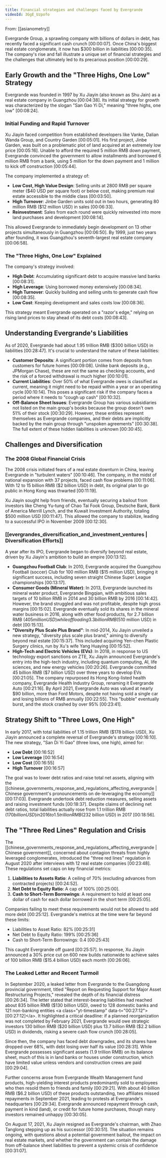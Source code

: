 ```yaml
---
title: Financial strategies and challenges faced by Evergrande
videoId: 3GgE_Uzpofo
---
```


From: [[asianometry]] <br/> 

Evergrande Group, a sprawling company with billions of dollars in debt, has recently faced a significant cash crunch <a class="yt-timestamp" data-t="00:00:07">[00:00:07]</a>. Once China's biggest real estate conglomerate, it now has $300 billion in liabilities <a class="yt-timestamp" data-t="00:00:35">[00:00:35]</a>. The company's rise and fall illustrate a unique set of financial strategies and the challenges that ultimately led to its precarious position <a class="yt-timestamp" data-t="00:00:29">[00:00:29]</a>.

## Early Growth and the "Three Highs, One Low" Strategy

Evergrande was founded in 1997 by Xu Jiayin (also known as Shu Jain) as a real estate company in Guangzhou <a class="yt-timestamp" data-t="00:04:38">[00:04:38]</a>. Its initial strategy for growth was characterized by the slogan "San Gao Yi Di," meaning "three highs, one low" <a class="yt-timestamp" data-t="00:08:24">[00:08:24]</a>.

### Initial Funding and Rapid Turnover
Xu Jiayin faced competition from established developers like Vanke, Dalian Wanda Group, and Country Garden <a class="yt-timestamp" data-t="00:05:01">[00:05:01]</a>. His first project, Jinbe Garden, was built on a problematic plot of land acquired at an extremely low price <a class="yt-timestamp" data-t="00:05:16">[00:05:16]</a>. Unable to afford the required 5 million RMB down payment, Evergrande convinced the government to allow installments and borrowed 6 million RMB from a bank, using 5 million for the down payment and 1 million to kick off construction <a class="yt-timestamp" data-t="00:05:44">[00:05:44]</a>.

The company implemented a strategy of:
*   **Low Cost, High Value Design**: Selling units at 2800 RMB per square meter ($40 USD per square foot) or below cost, making premium real estate accessible to the middle class <a class="yt-timestamp" data-t="00:03:50">[00:03:50]</a>.
*   **High Turnover**: Jinbe Garden units sold out in two hours, generating 80 million RMB ($12 million USD) in sales <a class="yt-timestamp" data-t="00:06:33">[00:06:33]</a>.
*   **Reinvestment**: Sales from each round were quickly reinvested into more land purchases and development <a class="yt-timestamp" data-t="00:08:14">[00:08:14]</a>.

This allowed Evergrande to immediately begin development on 13 other projects simultaneously in Guangzhou <a class="yt-timestamp" data-t="00:06:50">[00:06:50]</a>. By 1999, just two years after founding, it was Guangzhou's seventh-largest real estate company <a class="yt-timestamp" data-t="00:06:58">[00:06:58]</a>.

### The "Three Highs, One Low" Explained
The company's strategy involved:
*   **High Debt**: Accumulating significant debt to acquire massive land banks <a class="yt-timestamp" data-t="00:08:31">[00:08:31]</a>.
*   **High Leverage**: Using borrowed money extensively <a class="yt-timestamp" data-t="00:08:34">[00:08:34]</a>.
*   **High Turnover**: Quickly building and selling units to generate cash flow <a class="yt-timestamp" data-t="00:08:35">[00:08:35]</a>.
*   **Low Cost**: Keeping development and sales costs low <a class="yt-timestamp" data-t="00:08:36">[00:08:36]</a>.

This strategy meant Evergrande operated on a "razor's edge," relying on rising land prices to stay ahead of its debt costs <a class="yt-timestamp" data-t="00:08:43">[00:08:43]</a>.

## Understanding Evergrande's Liabilities

As of 2020, Evergrande had about 1.95 trillion RMB ($300 billion USD) in liabilities <a class="yt-timestamp" data-t="00:28:47">[00:28:47]</a>. It's crucial to understand the nature of these liabilities:
*   **Customer Deposits**: A significant portion comes from deposits from customers for future homes <a class="yt-timestamp" data-t="00:09:08">[00:09:08]</a>. Unlike bank deposits (e.g., JPMorgan Chase), these are not the same as checking accounts, and the risk of a forced withdrawal is much higher <a class="yt-timestamp" data-t="00:10:01">[00:10:01]</a>.
*   **Current Liabilities**: Over 50% of what Evergrande owes is classified as current, meaning it might need to be repaid within a year or an operating cycle <a class="yt-timestamp" data-t="00:10:14">[00:10:14]</a>. This poses a significant risk if the company faces a period where it needs to "cough up cash" <a class="yt-timestamp" data-t="00:10:32">[00:10:32]</a>.
*   **Off-Balance Sheet Issues**: Evergrande Group has various subsidiaries not listed on the main group's books because the group doesn't own 51% of their stock <a class="yt-timestamp" data-t="00:30:29">[00:30:29]</a>. However, these entities represent themselves as Evergrande companies, and their debts are implicitly backed by the main group through "unspoken agreements" <a class="yt-timestamp" data-t="00:30:38">[00:30:38]</a>. The full extent of these hidden liabilities is unknown <a class="yt-timestamp" data-t="00:30:45">[00:30:45]</a>.

## Challenges and Diversification

### The 2008 Global Financial Crisis
The 2008 crisis initiated fears of a real estate downturn in China, leaving Evergrande in "turbulent waters" <a class="yt-timestamp" data-t="00:10:46">[00:10:46]</a>. The company, in the midst of national expansion with 37 projects, faced cash flow problems <a class="yt-timestamp" data-t="00:11:06">[00:11:06]</a>. With 12 to 15 billion RMB ($2 billion USD) in debt, its original plan to go public in Hong Kong was thwarted <a class="yt-timestamp" data-t="00:11:19">[00:11:19]</a>.

Xu Jiayin sought help from friends, eventually securing a bailout from investors like Cheng Yu-tung of Chao Tai Fook Group, Deutsche Bank, Bank of America Merrill Lynch, and the Kuwait Investment Authority, totaling $500 million USD <a class="yt-timestamp" data-t="00:11:47">[00:11:47]</a>. This allowed the company to stabilize, leading to a successful IPO in November 2009 <a class="yt-timestamp" data-t="00:12:30">[00:12:30]</a>.

### [[evergrandes_diversification_and_investment_ventures | Diversification Efforts]]
A year after its IPO, Evergrande began to diversify beyond real estate, driven by Xu Jiayin's ambition to build an empire <a class="yt-timestamp" data-t="00:13:12">[00:13:12]</a>.
*   **Guangzhou Football Club**: In 2010, Evergrande acquired the Guangzhou Football (soccer) Club for 100 million RMB ($15 million USD), bringing it significant success, including seven straight Chinese Super League championships <a class="yt-timestamp" data-t="00:13:17">[00:13:17]</a>.
*   **Consumer Goods (Mineral Water)**: In 2013, Evergrande launched its mineral water product, Evergrande Bingqian, with ambitious sales targets of 10 billion RMB in 2014 and 30 billion RMB by 2016 <a class="yt-timestamp" data-t="00:14:42">[00:14:42]</a>. However, the brand struggled and was not profitable, despite high gross margins <a class="yt-timestamp" data-t="00:15:02">[00:15:02]</a>. Evergrande eventually sold its shares in the mineral water business in 2016, along with other food products, for 2.7 billion RMB ($405 million USD) while offloading 3.3 billion RMB ($510 million USD) in debt <a class="yt-timestamp" data-t="00:15:13">[00:15:13]</a>.
*   **"Diversity Plus Scale Plus Brand"**: In mid-2014, Xu Jiayin unveiled a new strategy, "diversity plus scale plus brand," aiming to diversify beyond real estate <a class="yt-timestamp" data-t="00:15:37">[00:15:37]</a>. This included acquiring Yen-chen Plastic Surgery clinics, run by Xu's wife Yang Huaying <a class="yt-timestamp" data-t="00:15:52">[00:15:52]</a>.
*   **High-Tech and Electric Vehicles (EVs)**: In 2018, in response to US technology export sanctions on ZTE, Xu Jiayin announced Evergrande's entry into the high-tech industry, including quantum computing, AI, life sciences, and new energy vehicles <a class="yt-timestamp" data-t="00:20:26">[00:20:26]</a>. Evergrande committed 45 billion RMB ($7 billion USD) over three years to develop EVs <a class="yt-timestamp" data-t="00:21:05">[00:21:05]</a>. The company repurposed its Hong Kong-listed health company, Evergrande Health Industry Group, renaming it Evergrande Auto <a class="yt-timestamp" data-t="00:21:16">[00:21:16]</a>. By April 2021, Evergrande Auto was valued at nearly $90 billion, more than Ford Motors, despite not having sold a single car and losing billions of RMB annually <a class="yt-timestamp" data-t="00:22:55">[00:22:55]</a>. This "bubble" eventually burst, and the stock crashed by over 95% <a class="yt-timestamp" data-t="00:23:41">[00:23:41]</a>.

## Strategy Shift to "Three Lows, One High"

In early 2017, with total liabilities of 1.15 trillion RMB ($178 billion USD), Xu Jiayin announced a complete reversal of Evergrande's strategy <a class="yt-timestamp" data-t="00:16:10">[00:16:10]</a>. The new strategy, "San Di Yi Gao" (three lows, one high), aimed for:
*   **Low Debt** <a class="yt-timestamp" data-t="00:16:52">[00:16:52]</a>
*   **Low Leverage** <a class="yt-timestamp" data-t="00:16:54">[00:16:54]</a>
*   **Low Cost** <a class="yt-timestamp" data-t="00:16:55">[00:16:55]</a>
*   **High Turnover** <a class="yt-timestamp" data-t="00:16:57">[00:16:57]</a>

The goal was to lower debt ratios and raise total net assets, aligning with the [[chinese_governments_response_and_regulations_affecting_evergrande | Chinese government's pronouncements on de-leveraging the economy]] <a class="yt-timestamp" data-t="00:17:03">[00:17:03]</a>. Evergrande undertook debt reduction measures, selling assets and raising investment funds <a class="yt-timestamp" data-t="00:18:37">[00:18:37]</a>. Despite claims of declining net debt ratios, total liabilities actually rose from 1.1 trillion RMB ($170 billion USD) in 2016 to 1.5 trillion RMB ($232 billion USD) in 2017 <a class="yt-timestamp" data-t="00:18:56">[00:18:56]</a>.

## The "Three Red Lines" Regulation and Crisis

The [[chinese_governments_response_and_regulations_affecting_evergrande | Chinese government]], concerned about contagion threats from highly leveraged conglomerates, introduced the "three red lines" regulation in August 2020 after interviews with 12 real estate companies <a class="yt-timestamp" data-t="00:23:48">[00:23:48]</a>. These regulations set caps on key financial metrics:
1.  **Liabilities to Assets Ratio**: A ceiling of 70% (excluding advances from contracted projects) <a class="yt-timestamp" data-t="00:24:52">[00:24:52]</a>.
2.  **Net Debt to Equity Ratio**: A cap of 100% <a class="yt-timestamp" data-t="00:25:00">[00:25:00]</a>.
3.  **Cash to Short-Term Borrowings**: A requirement to hold at least one dollar of cash for each dollar borrowed in the short term <a class="yt-timestamp" data-t="00:25:05">[00:25:05]</a>.

Companies failing to meet these requirements would not be allowed to add more debt <a class="yt-timestamp" data-t="00:25:12">[00:25:12]</a>. Evergrande's metrics at the time were far beyond these limits:
*   Liabilities to Asset Ratio: 82% <a class="yt-timestamp" data-t="00:25:31">[00:25:31]</a>
*   Net Debt to Equity Ratio: 199% <a class="yt-timestamp" data-t="00:25:36">[00:25:36]</a>
*   Cash to Short-Term Borrowings: 0.4 <a class="yt-timestamp" data-t="00:25:43">[00:25:43]</a>

This caught Evergrande off guard <a class="yt-timestamp" data-t="00:25:57">[00:25:57]</a>. In response, Xu Jiayin announced a 30% price cut on 600 new builds nationwide to achieve sales of 100 billion RMB ($15.4 billion USD) each month <a class="yt-timestamp" data-t="00:26:06">[00:26:06]</a>.

### The Leaked Letter and Recent Turmoil
In September 2020, a leaked letter from Evergrande to the Guangdong provincial government, titled "Report on Requesting Support for Major Asset Restructuring Projects," revealed the depth of its financial distress <a class="yt-timestamp" data-t="00:26:34">[00:26:34]</a>. The letter stated that interest-bearing liabilities had reached about 835 billion RMB ($130 billion USD), owed to 128 domestic banks and 121 non-banking entities <a class="yt-timestamp" data-t="00:27:12">[00:27:12]</a>. It highlighted a critical deadline: if a planned reorganization was not completed by February 2021, Evergrande would owe strategic investors 130 billion RMB ($20 billion USD) plus 13.7 billion RMB ($2.2 billion USD) in dividends, risking a severe cash flow crunch <a class="yt-timestamp" data-t="00:28:05">[00:28:05]</a>.

Since then, the company has faced debt downgrades, and its shares have dropped over 68%, with debt losing over half its value <a class="yt-timestamp" data-t="00:28:31">[00:28:31]</a>. While Evergrande possesses significant assets (1.9 trillion RMB) on its balance sheet, much of this is in land banks or houses under construction, which have limited value unless vendors and construction crews are paid <a class="yt-timestamp" data-t="00:29:04">[00:29:04]</a>.

Further concerns arose from Evergrande Wealth Management fund products, high-yielding interest products predominantly sold to employees who then resold them to friends and family <a class="yt-timestamp" data-t="00:29:21">[00:29:21]</a>. With about 40 billion RMB ($6.2 billion USD) of these products outstanding, two affiliates missed repayments in September 2021, leading to protests at Evergrande's headquarters <a class="yt-timestamp" data-t="00:29:34">[00:29:34]</a>. Evergrande announced repayment through cash, payment in kind (land), or credit for future home purchases, though many investors remained unhappy <a class="yt-timestamp" data-t="00:30:05">[00:30:05]</a>.

On August 17, 2021, Xu Jiayin resigned as Evergrande's chairman, with Zhao Tanglong stepping up as his successor <a class="yt-timestamp" data-t="00:30:51">[00:30:51]</a>. The situation remains ongoing, with questions about a potential government bailout, the impact on real estate markets, and whether the government can contain the damage from off-balance sheet liabilities to prevent a systemic crisis of confidence <a class="yt-timestamp" data-t="00:31:07">[00:31:07]</a>.